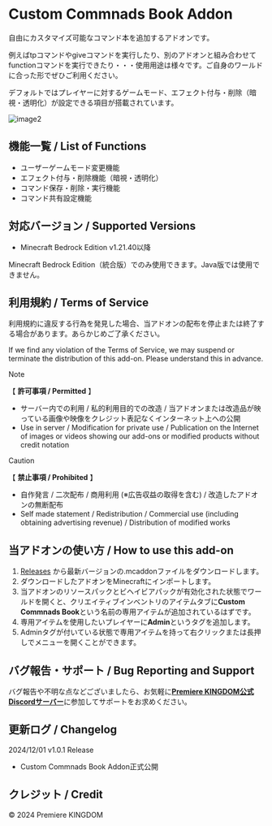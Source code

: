 # Custom Commnads Book Addon
自由にカスタマイズ可能なコマンド本を追加するアドオンです。

例えばtpコマンドやgiveコマンドを実行したり、別のアドオンと組み合わせてfunctionコマンドを実行できたり・・・使用用途は様々です。ご自身のワールドに合った形でぜひご利用ください。

デフォルトではプレイヤーに対するゲームモード、エフェクト付与・削除（暗視・透明化）が設定できる項目が搭載されています。

![image2](https://github.com/user-attachments/assets/e70ce5fa-2e16-4c0f-97d7-6b0dccb0c637)
## 機能一覧 / List of Functions
- ユーザーゲームモード変更機能
- エフェクト付与・削除機能（暗視・透明化）
- コマンド保存・削除・実行機能
- コマンド共有設定機能
## 対応バージョン / Supported Versions
- Minecraft Bedrock Edition v1.21.40以降

Minecraft Bedrock Edition（統合版）でのみ使用できます。Java版では使用できません。
## 利用規約 / Terms of Service
利用規約に違反する行為を発見した場合、当アドオンの配布を停止または終了する場合があります。あらかじめご了承ください。

If we find any violation of the Terms of Service, we may suspend or terminate the distribution of this add-on. Please understand this in advance.
> [!NOTE]
> 【 **許可事項 / Permitted** 】
> - サーバー内での利用 / 私的利用目的での改造 / 当アドオンまたは改造品が映っている画像や映像をクレジット表記なくインターネット上への公開
> - Use in server / Modification for private use / Publication on the Internet of images or videos showing our add-ons or modified products without credit notation

> [!CAUTION]
> 【 **禁止事項 / Prohibited** 】
> - 自作発言 / 二次配布 / 商用利用 (※広告収益の取得を含む) / 改造したアドオンの無断配布
> - Self made statement / Redistribution / Commercial use (including obtaining advertising revenue) / Distribution of modified works
## 当アドオンの使い方 / How to use this add-on
1. [Releases](https://github.com/premiere-kingdom/Custom-Commnads-Book-Addon/releases) から最新バージョンの.mcaddonファイルをダウンロードします。
2. ダウンロードしたアドオンをMinecraftにインポートします。
3. 当アドオンのリソースパックとビヘイビアパックが有効化された状態でワールドを開くと、クリエイティブインベントリのアイテムタブに**Custom Commnads Book**という名前の専用アイテムが追加されているはずです。
4. 専用アイテムを使用したいプレイヤーに**Admin**というタグを追加します。
5. Adminタグが付いている状態で専用アイテムを持って右クリックまたは長押しでメニューを開くことができます。
## バグ報告・サポート / Bug Reporting and Support
バグ報告や不明な点などございましたら、お気軽に[**Premiere KINGDOM公式Discordサーバー**](https://discord.gg/vwj79dbcbW)に参加してサポートをお求めください。
## 更新ログ / Changelog
2024/12/01 v1.0.1 Release
- Custom Commnads Book Addon正式公開
## クレジット / Credit
© 2024 Premiere KINGDOM
